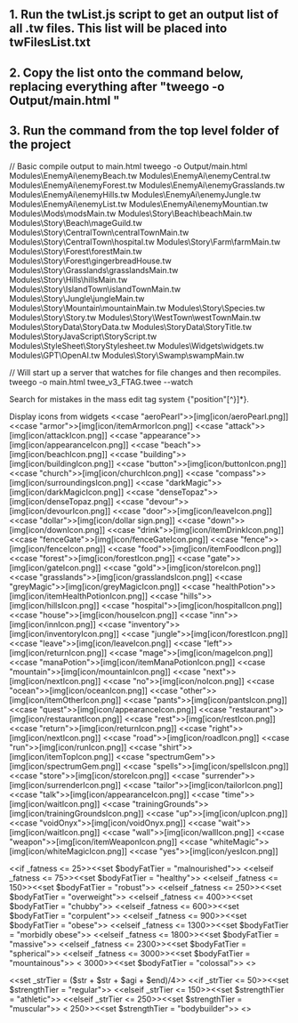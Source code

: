
## 1. Run the twList.js script to get an output list of all .tw files. This list will be placed into twFilesList.txt
## 2. Copy the list onto the command below, replacing everything after "tweego -o Output/main.html "
## 3. Run the command from the top level folder of the project



// Basic compile output to main.html
tweego -o Output/main.html Modules\EnemyAi\enemyBeach.tw Modules\EnemyAi\enemyCentral.tw Modules\EnemyAi\enemyForest.tw Modules\EnemyAi\enemyGrasslands.tw Modules\EnemyAi\enemyHills.tw Modules\EnemyAi\enemyJungle.tw Modules\EnemyAi\enemyList.tw Modules\EnemyAi\enemyMountian.tw Modules\Mods\modsMain.tw Modules\Story\Beach\beachMain.tw Modules\Story\Beach\mageGuild.tw Modules\Story\CentralTown\centralTownMain.tw Modules\Story\CentralTown\hospital.tw Modules\Story\Farm\farmMain.tw Modules\Story\Forest\forestMain.tw Modules\Story\Forest\gingerbreadHouse.tw Modules\Story\Grasslands\grasslandsMain.tw Modules\Story\Hills\hillsMain.tw Modules\Story\IslandTown\islandTownMain.tw Modules\Story\Jungle\jungleMain.tw Modules\Story\Mountain\mountainMain.tw Modules\Story\Species.tw Modules\Story\Story.tw Modules\Story\WestTown\westTownMain.tw Modules\StoryData\StoryData.tw Modules\StoryData\StoryTitle.tw Modules\StoryJavaScript\StoryScript.tw Modules\StyleSheet\StoryStylesheet.tw Modules\Widgets\widgets.tw Modules\GPT\OpenAI.tw Modules\Story\Swamp\swampMain.tw



// Will start up a server that watches for file changes and then recompiles.
tweego -o main.html twee_v3_FTAG.twee --watch



Search for mistakes in the mass edit tag system
\{"position"[^}]*\}.


Display icons from widgets
<<case "aeroPearl">>[img[icon/aeroPearl.png]]
<<case "armor">>[img[icon/itemArmorIcon.png]]
<<case "attack">>[img[icon/attackIcon.png]]
<<case "appearance">>[img[icon/appearanceIcon.png]]
<<case "beach">>[img[icon/beachIcon.png]]
<<case "building">>[img[icon/buildingIcon.png]]
<<case "button">>[img[icon/buttonIcon.png]]
<<case "church">>[img[icon/churchIcon.png]]
<<case "compass">>[img[icon/surroundingsIcon.png]]
<<case "darkMagic">>[img[icon/darkMagicIcon.png]]
<<case "denseTopaz">>[img[icon/denseTopaz.png]]
<<case "devour">>[img[icon/devourIcon.png]]
<<case "door">>[img[icon/leaveIcon.png]]
<<case "dollar">>[img[icon/dollar sign.png]]
<<case "down">>[img[icon/downIcon.png]]
<<case "drink">>[img[icon/itemDrinkIcon.png]]
<<case "fenceGate">>[img[icon/fenceGateIcon.png]]
<<case "fence">>[img[icon/fenceIcon.png]]
<<case "food">>[img[icon/itemFoodIcon.png]]
<<case "forest">>[img[icon/forestIcon.png]]
<<case "gate">>[img[icon/gateIcon.png]]
<<case "gold">>[img[icon/storeIcon.png]]
<<case "grasslands">>[img[icon/grasslandsIcon.png]]
<<case "greyMagic">>[img[icon/greyMagicIcon.png]]
<<case "healthPotion">>[img[icon/itemHealthPotionIcon.png]]
<<case "hills">>[img[icon/hillsIcon.png]]
<<case "hospital">>[img[icon/hospitalIcon.png]]
<<case "house">>[img[icon/houseIcon.png]]
<<case "inn">>[img[icon/innIcon.png]]
<<case "inventory">>[img[icon/inventoryIcon.png]]
<<case "jungle">>[img[icon/forestIcon.png]]
<<case "leave">>[img[icon/leaveIcon.png]]
<<case "left">>[img[icon/returnIcon.png]]
<<case "mage">>[img[icon/mageIcon.png]]
<<case "manaPotion">>[img[icon/itemManaPotionIcon.png]]
<<case "mountain">>[img[icon/mountainIcon.png]]
<<case "next">>[img[icon/nextIcon.png]]
<<case "no">>[img[icon/noIcon.png]]
<<case "ocean">>[img[icon/oceanIcon.png]]
<<case "other">>[img[icon/itemOtherIcon.png]]
<<case "pants">>[img[icon/pantsIcon.png]]
<<case "quest">>[img[icon/appearanceIcon.png]]
<<case "restaurant">>[img[icon/restaurantIcon.png]]
<<case "rest">>[img[icon/restIcon.png]]
<<case "return">>[img[icon/returnIcon.png]]
<<case "right">>[img[icon/nextIcon.png]]
<<case "road">>[img[icon/roadIcon.png]]
<<case "run">>[img[icon/runIcon.png]]
<<case "shirt">>[img[icon/itemTopIcon.png]]
<<case "spectrumGem">>[img[icon/spectrumGem.png]]
<<case "spells">>[img[icon/spellsIcon.png]]
<<case "store">>[img[icon/storeIcon.png]]
<<case "surrender">>[img[icon/surrenderIcon.png]]
<<case "tailor">>[img[icon/tailorIcon.png]]
<<case "talk">>[img[icon/appearanceIcon.png]]
<<case "time">>[img[icon/waitIcon.png]]
<<case "trainingGrounds">>[img[icon/trainingGroundsIcon.png]]
<<case "up">>[img[icon/upIcon.png]]
<<case "voidOnyx">>[img[icon/voidOnyx.png]]
<<case "wait">>[img[icon/waitIcon.png]]
<<case "wall">>[img[icon/wallIcon.png]]
<<case "weapon">>[img[icon/itemWeaponIcon.png]]
<<case "whiteMagic">>[img[icon/whiteMagicIcon.png]]
<<case "yes">>[img[icon/yesIcon.png]]



<<if _fatness <= 25>><<set $bodyFatTier = "malnourished">>
<<elseif _fatness <= 75>><<set $bodyFatTier = "healthy">>
<<elseif _fatness <= 150>><<set $bodyFatTier = "robust">>
<<elseif _fatness <= 250>><<set $bodyFatTier = "overweight">>
<<elseif _fatness <= 400>><<set $bodyFatTier = "chubby">>
<<elseif _fatness <= 600>><<set $bodyFatTier = "corpulent">>
<<elseif _fatness <= 900>><<set $bodyFatTier = "obese">>
<<elseif _fatness <= 1300>><<set $bodyFatTier = "morbidly obese">>
<<elseif _fatness <= 1800>><<set $bodyFatTier = "massive">>
<<elseif _fatness <= 2300>><<set $bodyFatTier = "spherical">>
<<elseif _fatness <= 3000>><<set $bodyFatTier = "mountainous">>
<<elseif _fatness > 3000>><<set $bodyFatTier = "colossal">>
<</if>>

<<set _strTier = ($str + $str + $agi + $end)/4>>
<<if _strTier <= 50>><<set $strengthTier = "regular">>
<<elseif _strTier <= 150>><<set $strengthTier = "athletic">>
<<elseif _strTier <= 250>><<set $strengthTier = "muscular">>
<<elseif _strTier > 250>><<set $strengthTier = "bodybuilder">>
<</if>>
